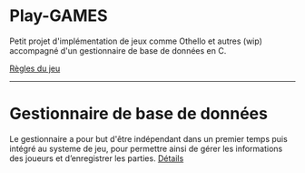 # Play-GAMES

Petit projet d'implémentation de jeux comme Othello et autres (wip) accompagné d'un gestionnaire de base de données en C.

[Règles du jeu](https://www.ffothello.org/othello/regles-du-jeu/)

---
# Gestionnaire de base de données

Le gestionnaire a pour but d'être indépendant dans un premier temps puis intégré au systeme de jeu, pour permettre ainsi de gérer les informations des joueurs et d’enregistrer les parties.
[Détails](src/bdd/README.md)
